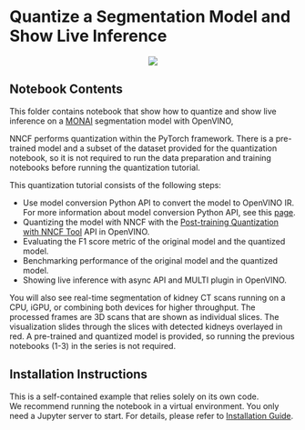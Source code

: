 # Quantize a Segmentation Model and Show Live Inference

<p align="center">
    <img src="https://user-images.githubusercontent.com/77325899/154279555-aaa47111-c976-4e77-8d23-aac96f45872f.gif"/>
</p>

## Notebook Contents

This folder contains notebook that show how to quantize and show live inference on a [MONAI](https://monai.io/) segmentation model with OpenVINO,

NNCF performs quantization within the PyTorch framework. There is a pre-trained model and a subset of the dataset provided for the quantization notebook,
so it is not required to run the data preparation and training notebooks before running the quantization tutorial.

This quantization tutorial consists of the following steps:

* Use model conversion Python API to convert the model to OpenVINO IR. For more information about model conversion Python API, see this [page](https://docs.openvino.ai/2024/openvino-workflow/model-preparation.html).
* Quantizing the model with NNCF with the [Post-training Quantization with NNCF Tool](https://docs.openvino.ai/2024/openvino-workflow/model-optimization-guide/quantizing-models-post-training/basic-quantization-flow.html) API in OpenVINO.
* Evaluating the F1 score metric of the original model and the quantized model.
* Benchmarking performance of the original model and the quantized model.
* Showing live inference with async API and MULTI plugin in OpenVINO.

You will also see real-time segmentation of kidney CT scans running on a CPU, iGPU, or combining both devices for higher
throughput. The processed frames are 3D scans that are shown as individual slices. The visualization slides through the slices with detected kidneys
overlayed in red. A pre-trained and quantized model is provided, so running the previous notebooks (1-3) in the series is not required.

## Installation Instructions

This is a self-contained example that relies solely on its own code.</br>
We recommend running the notebook in a virtual environment. You only need a Jupyter server to start.
For details, please refer to [Installation Guide](../../README.md).
